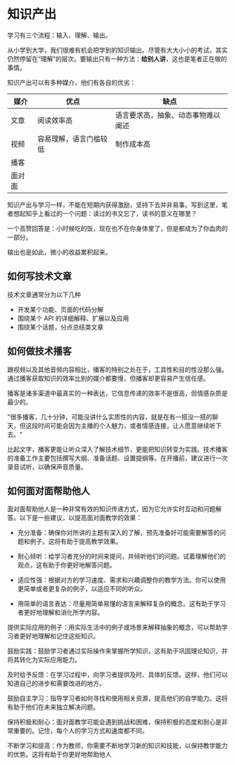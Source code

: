 # 知识产出

学习有三个流程：输入、理解、输出。

从小学到大学，我们很难有机会把学到的知识输出。尽管有大大小小的考试，其实仍然停留在“理解”的层次。要输出只有一种方法：**给别人讲**，这也是笔者正在做的事情。

知识产出可以有多种媒介，他们有各自的优劣：

| 媒介   | 优点                   | 缺点                               |
| ------ | ---------------------- | ---------------------------------- |
| 文章   | 阅读效率高             | 语言要求高，抽象、动态事物难以阐述 |
| 视频   | 容易理解，语言门槛较低 | 制作成本高                         |
| 播客   |                        |                                    |
| 面对面 |                        |                                    |

知识产出与学习一样，不能在短期内获得激励，坚持下去并非易事。写到这里，笔者想起知乎上看过的一个问题：读过的书又忘了，读书的意义在哪里？

一个高赞回答是：小时候吃的饭，现在也不在你身体里了，但是都成为了你血肉的一部分。

输出也是如此，微小的收益累积起来。

## 如何写技术文章

技术文章通常分为以下几种

-   开发某个功能、页面的代码分解
-   围绕某个 API 的详细解释、扩展以及应用
-   围绕某个话题，分点总结类文章

## 如何做技术播客

跟视频以及其他音频内容相比，播客的特别之处在于，工具性和目的性没那么强。通过播客获取知识的效率比别的媒介都要慢，但播客却更容易产生信任感。

播客是诸多渠道中最真实的一种表达，它信息传递的效率不是很高，但情感杂质是最少的。

"很多播客，几十分钟，可能没讲什么实质性的内容，就是在有一搭没一搭的聊天，但这段时间可能会因为主播的个人魅力，或者情感连接，让人愿意继续听下去。"

比起文字，播客更能让听众深入了解技术细节，更能把知识转变为实践。技术播客的准备工作主要包括撰写大纲、准备话题、设置提纲等。在开播前，建议进行一次录音试听，以确保声音质量。

## 如何面对面帮助他人

面对面帮助他人是一种非常有效的知识传递方式，因为它允许实时互动和问题解答。以下是一些建议，以提高面对面教学的效果：

-   充分准备：确保你对所讲的主题有深入的了解，预先准备好可能需要解答的问题和例子。这将有助于提高教学效果。

-   耐心倾听：给学习者充分的时间来提问，并倾听他们的问题。试着理解他们的观点，这有助于你更好地解答问题。

-   适应性强：根据对方的学习速度、需求和兴趣调整你的教学方法。你可以使用更简单或者更复杂的例子，以适应不同的听众。

-   用简单的语言表达：尽量用简单易懂的语言来解释复杂的概念。这有助于学习者更好地理解和消化所学内容。

提供实际应用的例子：用实际生活中的例子或场景来解释抽象的概念，可以帮助学习者更好地理解和记住这些知识。

鼓励实践：鼓励学习者通过实际操作来掌握所学知识，这有助于巩固理论知识，并将其转化为实际应用能力。

及时给予反馈：在学习过程中，向学习者提供及时、具体的反馈。这样，他们可以知道自己的进步和需要改进的地方。

鼓励自主学习：指导学习者如何寻找和使用相关资源，提高他们的自学能力。这将有助于他们在未来独立解决问题。

保持积极和耐心：面对面教学可能会遇到挑战和困难，保持积极的态度和耐心是非常重要的。记住，每个人的学习方式和速度都不同。

不断学习和提高：作为教师，你需要不断地学习新的知识和技能，以保持教学能力的优势。这将有助于你更好地帮助他人
